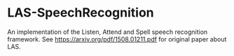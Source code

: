 # LAS-SpeechRecognition

An implementation of the Listen, Attend and Spell speech recognition framework.
See https://arxiv.org/pdf/1508.01211.pdf for original paper about LAS.
